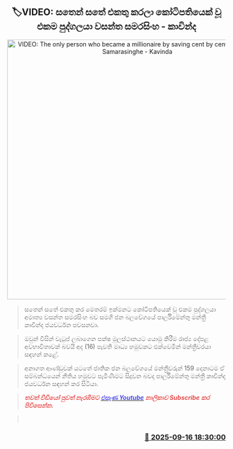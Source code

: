 <p align='center'><b><h2 align='center' title='VIDEO: The only person who became a millionaire by saving cent by cent is Wasantha Samarasinghe - Kavinda'>🏷VIDEO: සතෙන් සතේ එකතු කරලා කෝටිපතියෙක් වූ එකම පුද්ගලයා වසන්ත සමරසිංහ - කාවින්ද</h2></b></p>
<p align='center'><img src='https://helakuru.sgp1.cdn.digitaloceanspaces.com/esana/images/lib/kavinda-video.jpg' width='600' alt='VIDEO: The only person who became a millionaire by saving cent by cent is Wasantha Samarasinghe - Kavinda'></p>

> සතෙන් සතේ එකතු කර මෙතරම් ඉක්මනට කෝටිපතියෙක් වූ එකම පුද්ගලයා අමාත්‍ය වසන්ත සමරසිංහ බව සමගි ජන බලවේගයේ පාර්ලිමේන්තු මන්ත්‍රී කාවින්ද ජයවර්ධන පවසනවා.

> ඔවුන් විසින් වැටුප් ලබාගෙන පක්ෂ මූලස්ථානයට යොමු කිරීම රාජ්‍ය දේපළ අවභාවිතාවක් බවයි අද (16) පැවති මාධ්‍ය හමුවකට එක්වෙමින් මන්ත්‍රීවරයා සඳහන් කළේ.

> අනාගත ආණ්ඩුවක් යටතේ ජාතික ජන බලවේගයේ මන්ත්‍රීවරුන් 159 දෙනාටම ඒ සම්බන්ධයෙන් නීතිය හමුවට පැමිණීමට සිදුවන බවද පාර්ලිමේන්තු මන්ත්‍රී කාවින්ද ජයවර්ධන සඳහන් කර සිටියා.

> <span style='color:#e64d4d'><em><strong>තවත් වීඩියෝ පුවත් නැරඹීමට </strong></em></span><a href='https://bit.ly/4mmlJQ3'><span style='color:#4d4de6'><em><strong>එසැණ Youtube</strong></em></span></a><span style='color:#e64d4d'><em><strong> නාලිකාව Subscribe කර පිවිසෙන්න.</strong></em></span>

>  



<h3 align='right'><a href='https://www.helakuru.lk/esana/p/113685/'>📅 2025-09-16 18:30:00</a></h3>
